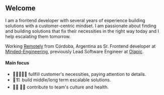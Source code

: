 
## Welcome
I am a frontend developer with several years of experience building solutions with a customer-centric mindset. I am passionate about finding and building solutions that fix their necessities in the right way today and I help escalating them tomorrow.

Working [Remotely](https://www.remotely.works/) from Córdoba, Argentina as Sr. Frontend developer at [Minded-Engineering](https://github.com/Minded-Engineering), previously Lead Software Engineer at [Olapic](https://github.com/Olapic).

#### Main focus

* 🧔🏻‍👩🏻‍🚀  fullfill customer's necessities, paying attention to details.
* 🔬🏗  build middle/long term escalable solutions.
* 🤜🏻 🤛🏻 contribute to team's culture and health.
